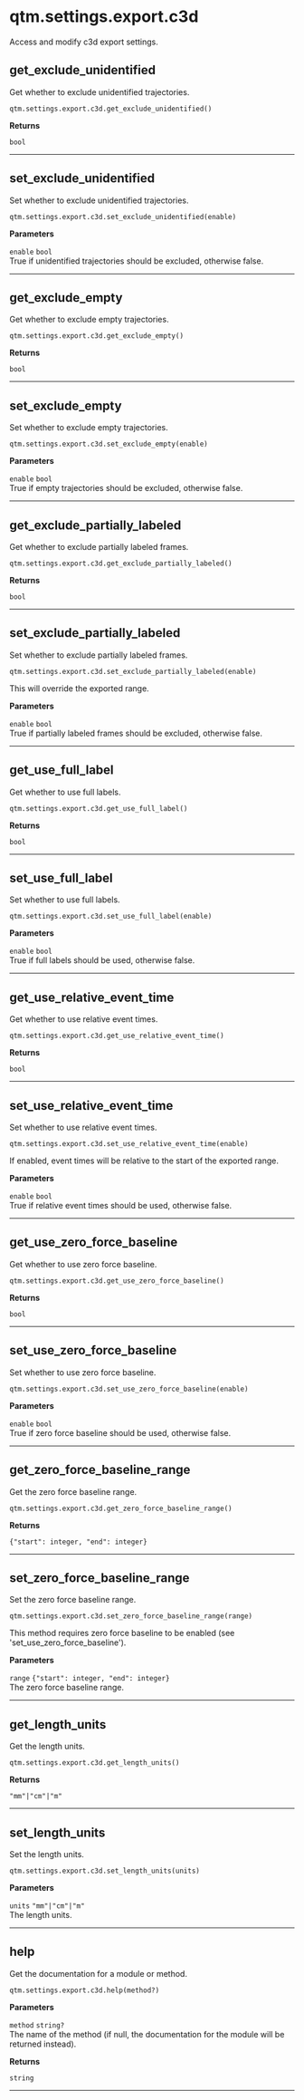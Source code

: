 # qtm.settings.export.c3d

Access and modify c3d export settings.

## get_exclude_unidentified

Get whether to exclude unidentified trajectories.
```
qtm.settings.export.c3d.get_exclude_unidentified()
```

**Returns**

`bool` 

---

## set_exclude_unidentified

Set whether to exclude unidentified trajectories.
```
qtm.settings.export.c3d.set_exclude_unidentified(enable)
```

**Parameters**

`enable` `bool`<br/>
True if unidentified trajectories should be excluded, otherwise false.



---

## get_exclude_empty

Get whether to exclude empty trajectories.
```
qtm.settings.export.c3d.get_exclude_empty()
```

**Returns**

`bool` 

---

## set_exclude_empty

Set whether to exclude empty trajectories.
```
qtm.settings.export.c3d.set_exclude_empty(enable)
```

**Parameters**

`enable` `bool`<br/>
True if empty trajectories should be excluded, otherwise false.



---

## get_exclude_partially_labeled

Get whether to exclude partially labeled frames.
```
qtm.settings.export.c3d.get_exclude_partially_labeled()
```

**Returns**

`bool` 

---

## set_exclude_partially_labeled

Set whether to exclude partially labeled frames.
```
qtm.settings.export.c3d.set_exclude_partially_labeled(enable)
```

This will override the exported range.

**Parameters**

`enable` `bool`<br/>
True if partially labeled frames should be excluded, otherwise false.



---

## get_use_full_label

Get whether to use full labels.
```
qtm.settings.export.c3d.get_use_full_label()
```

**Returns**

`bool` 

---

## set_use_full_label

Set whether to use full labels.
```
qtm.settings.export.c3d.set_use_full_label(enable)
```

**Parameters**

`enable` `bool`<br/>
True if full labels should be used, otherwise false.



---

## get_use_relative_event_time

Get whether to use relative event times.
```
qtm.settings.export.c3d.get_use_relative_event_time()
```

**Returns**

`bool` 

---

## set_use_relative_event_time

Set whether to use relative event times.
```
qtm.settings.export.c3d.set_use_relative_event_time(enable)
```

If enabled, event times will be relative to the start of the exported range.

**Parameters**

`enable` `bool`<br/>
True if relative event times should be used, otherwise false.



---

## get_use_zero_force_baseline

Get whether to use zero force baseline.
```
qtm.settings.export.c3d.get_use_zero_force_baseline()
```

**Returns**

`bool` 

---

## set_use_zero_force_baseline

Set whether to use zero force baseline.
```
qtm.settings.export.c3d.set_use_zero_force_baseline(enable)
```

**Parameters**

`enable` `bool`<br/>
True if zero force baseline should be used, otherwise false.



---

## get_zero_force_baseline_range

Get the zero force baseline range.
```
qtm.settings.export.c3d.get_zero_force_baseline_range()
```

**Returns**

`{"start": integer, "end": integer}` 

---

## set_zero_force_baseline_range

Set the zero force baseline range.
```
qtm.settings.export.c3d.set_zero_force_baseline_range(range)
```

This method requires zero force baseline to be enabled (see 'set_use_zero_force_baseline').

**Parameters**

`range` `{"start": integer, "end": integer}`<br/>
The zero force baseline range.



---

## get_length_units

Get the length units.
```
qtm.settings.export.c3d.get_length_units()
```

**Returns**

`"mm"|"cm"|"m"` 

---

## set_length_units

Set the length units.
```
qtm.settings.export.c3d.set_length_units(units)
```

**Parameters**

`units` `"mm"|"cm"|"m"`<br/>
The length units.



---

## help

Get the documentation for a module or method.
```
qtm.settings.export.c3d.help(method?)
```

**Parameters**

`method` `string?`<br/>
The name of the method (if null, the documentation for the module will be returned instead).


**Returns**

`string` 

---


